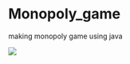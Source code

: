 # Monopoly_game
making monopoly game using java 

<img src="![Monopoly_playing_motion2](https://user-images.githubusercontent.com/68895075/176444492-38c8160f-7fa5-42d1-b6c9-f4f7100048e3.gif)">

